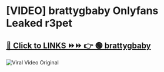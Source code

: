 
 # [VIDEO] brattygbaby Onlyfans Leaked r3pet

## <h2><a href="https://clipsfans.com/brattygbaby&ref=git">🔗 Click to LINKS ⏩⏩ 👉 🟢 brattygbaby </a></h2>

<a href="https://clipsfans.com/brattygbaby&ref=git" rel="nofollow" data-target="animated-image.originalLink"><img src="https://i.ibb.co.com/xMMVF88/686577567.gif" alt="Viral Video Original" style="max-width: 100%; display: inline-block;" data-target="animated-image.originalImage"></a>

